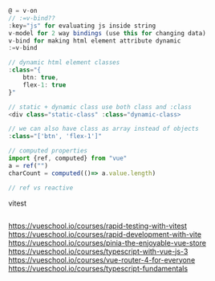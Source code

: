```ts
@ = v-on
// :=v-bind??
:key="js" for evaluating js inside string
v-model for 2 way bindings (use this for changing data)
v-bind for making html element attribute dynamic
:=v-bind

// dynamic html element classes
:class="{
    btn: true,
    flex-1: true
}"

// static + dynamic class use both class and :class
<div class="static-class" :class="dynamic-class>

// we can also have class as array instead of objects
:class="['btn', 'flex-1']"

// computed properties
import {ref, computed} from "vue"
a = ref("")
charCount = computed(()=> a.value.length)

// ref vs reactive

```


vitest
```bash
```

https://vueschool.io/courses/rapid-testing-with-vitest
https://vueschool.io/courses/rapid-development-with-vite
https://vueschool.io/courses/pinia-the-enjoyable-vue-store
https://vueschool.io/courses/typescript-with-vue-js-3
https://vueschool.io/courses/vue-router-4-for-everyone
https://vueschool.io/courses/typescript-fundamentals